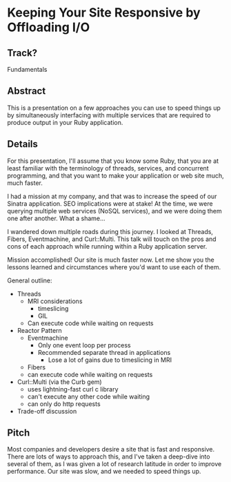 # Keeping Your Site Responsive by Offloading I/O

## Track?

Fundamentals

## Abstract

This is a presentation on a few approaches you can use to speed
things up by simultaneously interfacing with multiple services
that are required to produce output in your Ruby application.

## Details

For this presentation, I'll assume that you know some Ruby, that
you are at least familiar with the terminology of threads, services,
and concurrent programming, and that you want to make your
application or web site much, much faster.

I had a mission at my company, and that was to increase the
speed of our Sinatra application. SEO implications were at stake!
At the time, we were querying multiple web services (NoSQL services),
and we were doing them one after another. What a shame...

I wandered down multiple roads during this journey. I looked at
Threads, Fibers, Eventmachine, and Curl::Multi. This talk will
touch on the pros and cons of each approach while running within
a Ruby application server.

Mission accomplished! Our site is much faster now. Let me show you
the lessons learned and circumstances where you'd want to use each of them.

General outline:
- Threads
  - MRI considerations
    - timeslicing
    - GIL
  - Can execute code while waiting on requests
- Reactor Pattern
  - Eventmachine
    - Only one event loop per process
    - Recommended separate thread in applications
      - Lose a lot of gains due to timeslicing in MRI
  - Fibers
  - can execute code while waiting on requests
- Curl::Multi (via the Curb gem)
  - uses lightning-fast curl c library
  - can't execute any other code while waiting
  - can only do http requests
- Trade-off discussion

## Pitch

Most companies and developers desire a site that is fast and responsive.
There are lots of ways to approach this, and I've taken a deep-dive
into several of them, as I was given a lot of research latitude in
order to improve performance.  Our site was slow, and we needed to
speed things up.
